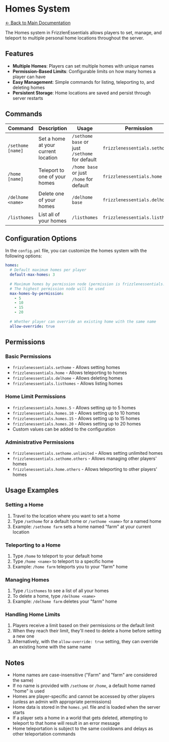 # Homes System

[← Back to Main Documentation](../README.md)

The Homes system in FrizzlenEssentials allows players to set, manage, and teleport to multiple personal home locations throughout the server.

## Features

- **Multiple Homes**: Players can set multiple homes with unique names
- **Permission-Based Limits**: Configurable limits on how many homes a player can have
- **Easy Management**: Simple commands for listing, teleporting to, and deleting homes
- **Persistent Storage**: Home locations are saved and persist through server restarts

## Commands

| Command | Description | Usage | Permission |
|---------|-------------|-------|------------|
| `/sethome [name]` | Set a home at your current location | `/sethome base` or just `/sethome` for default | `frizzlenessentials.sethome` |
| `/home [name]` | Teleport to one of your homes | `/home base` or just `/home` for default | `frizzlenessentials.home` |
| `/delhome <name>` | Delete one of your homes | `/delhome base` | `frizzlenessentials.delhome` |
| `/listhomes` | List all of your homes | `/listhomes` | `frizzlenessentials.listhomes` |

## Configuration Options

In the `config.yml` file, you can customize the homes system with the following options:

```yaml
homes:
  # Default maximum homes per player
  default-max-homes: 3
  
  # Maximum homes by permission node (permission is frizzlenessentials.homes.<amount>)
  # The highest permission node will be used
  max-homes-by-permission:
    - 5
    - 10
    - 15
    - 20
    
  # Whether player can override an existing home with the same name
  allow-override: true
```

## Permissions

### Basic Permissions
- `frizzlenessentials.sethome` - Allows setting homes
- `frizzlenessentials.home` - Allows teleporting to homes
- `frizzlenessentials.delhome` - Allows deleting homes
- `frizzlenessentials.listhomes` - Allows listing homes

### Home Limit Permissions
- `frizzlenessentials.homes.5` - Allows setting up to 5 homes
- `frizzlenessentials.homes.10` - Allows setting up to 10 homes
- `frizzlenessentials.homes.15` - Allows setting up to 15 homes
- `frizzlenessentials.homes.20` - Allows setting up to 20 homes
- Custom values can be added to the configuration

### Administrative Permissions
- `frizzlenessentials.sethome.unlimited` - Allows setting unlimited homes
- `frizzlenessentials.sethome.others` - Allows managing other players' homes
- `frizzlenessentials.home.others` - Allows teleporting to other players' homes

## Usage Examples

### Setting a Home

1. Travel to the location where you want to set a home
2. Type `/sethome` for a default home or `/sethome <name>` for a named home
3. Example: `/sethome farm` sets a home named "farm" at your current location

### Teleporting to a Home

1. Type `/home` to teleport to your default home
2. Type `/home <name>` to teleport to a specific home
3. Example: `/home farm` teleports you to your "farm" home

### Managing Homes

1. Type `/listhomes` to see a list of all your homes
2. To delete a home, type `/delhome <name>`
3. Example: `/delhome farm` deletes your "farm" home

### Handling Home Limits

1. Players receive a limit based on their permissions or the default limit
2. When they reach their limit, they'll need to delete a home before setting a new one
3. Alternatively, with the `allow-override: true` setting, they can override an existing home with the same name

## Notes

- Home names are case-insensitive ("Farm" and "farm" are considered the same)
- If no name is provided with `/sethome` or `/home`, a default home named "home" is used
- Homes are player-specific and cannot be accessed by other players (unless an admin with appropriate permissions)
- Home data is stored in the `homes.yml` file and is loaded when the server starts
- If a player sets a home in a world that gets deleted, attempting to teleport to that home will result in an error message
- Home teleportation is subject to the same cooldowns and delays as other teleportation commands 
